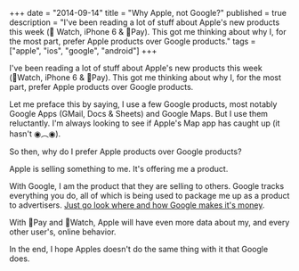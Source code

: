 +++
date = "2014-09-14"
title = "Why Apple, not Google?"
published = true
description = "I've been reading a lot of stuff about Apple's new products this week ( Watch, iPhone 6 & Pay). This got me thinking about why I, for the most part, prefer Apple products over Google products."
tags = ["apple", "ios", "google", "android"]
+++

I've been reading a lot of stuff about Apple's new products this week (Watch, iPhone 6 & Pay). This got me thinking about why I, for the most part, prefer Apple products over Google products.

Let me preface this by saying, I use a few Google products, most notably Google Apps (GMail, Docs & Sheets) and Google Maps. But I use them reluctantly. I'm always looking to see if Apple's Map app has caught up (it hasn't ◉︵◉).

So then, why do I prefer Apple products over Google products?

Apple is selling something to me. It's offering me a product.

With Google, I am the product that they are selling to others. Google tracks everything you do, all of which is being used to package me up as a product to advertisers. [Just go look where and how Google makes it's money](http://investor.google.com/pdf/2014Q2_google_earnings_slides.pdf).

With Pay and Watch, Apple will have even more data about my, and every other user's, online behavior.

In the end, I hope Apples doesn't do the same thing with it that Google does.
